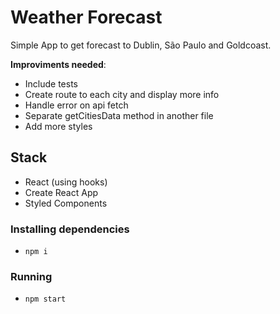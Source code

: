 # Weather Forecast

Simple App to get forecast to Dublin, São Paulo and Goldcoast.

**Improviments needed**:

- Include tests
- Create route to each city and display more info
- Handle error on api fetch
- Separate getCitiesData method in another file
- Add more styles

## Stack

- React (using hooks)
- Create React App
- Styled Components

### Installing dependencies

- `npm i`

### Running

- `npm start`
